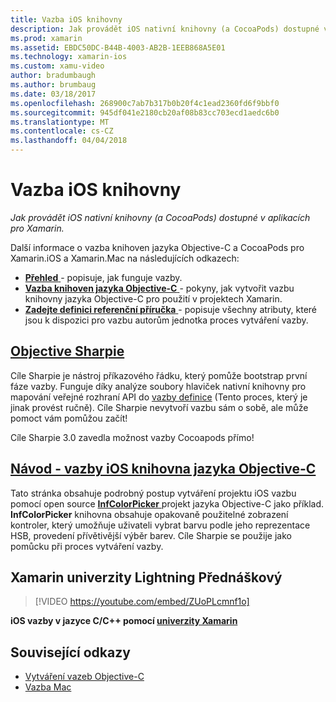 ```yaml
---
title: Vazba iOS knihovny
description: Jak provádět iOS nativní knihovny (a CocoaPods) dostupné v aplikacích pro Xamarin.
ms.prod: xamarin
ms.assetid: EBDC50DC-B44B-4003-AB2B-1EEB868A5E01
ms.technology: xamarin-ios
ms.custom: xamu-video
author: bradumbaugh
ms.author: brumbaug
ms.date: 03/18/2017
ms.openlocfilehash: 268900c7ab7b317b0b20f4c1ead2360fd6f9bbf0
ms.sourcegitcommit: 945df041e2180cb20af08b83cc703ecd1aedc6b0
ms.translationtype: MT
ms.contentlocale: cs-CZ
ms.lasthandoff: 04/04/2018
---
```

# <a name="binding-ios-libraries"></a>Vazba iOS knihovny

_Jak provádět iOS nativní knihovny (a CocoaPods) dostupné v aplikacích pro Xamarin._

Další informace o vazba knihoven jazyka Objective-C a CocoaPods pro Xamarin.iOS a Xamarin.Mac na následujících odkazech:

- [**Přehled** ](~/cross-platform/macios/binding/overview.md) -
  popisuje, jak funguje vazby.
- [**Vazba knihoven jazyka Objective-C** ](~/cross-platform/macios/binding/objective-c-libraries.md) -
  pokyny, jak vytvořit vazbu knihovny jazyka Objective-C pro použití v projektech Xamarin.
- [**Zadejte definici referenční příručka** ](~/cross-platform/macios/binding/binding-types-reference.md) -
  popisuje všechny atributy, které jsou k dispozici pro vazbu autorům jednotka proces vytváření vazby.

## <a name="objective-sharpiecross-platformmaciosbindingobjective-sharpieindexmd"></a>[Objective Sharpie](~/cross-platform/macios/binding/objective-sharpie/index.md)

Cíle Sharpie je nástroj příkazového řádku, který pomůže bootstrap první fáze vazby.
Funguje díky analýze soubory hlaviček nativní knihovny pro mapování veřejné rozhraní API do [vazby definice](~/cross-platform/macios/binding/objective-c-libraries.md) (Tento proces, který je jinak provést ručně). Cíle Sharpie nevytvoří vazbu sám o sobě, ale může pomoct vám pomůžou začít!

Cíle Sharpie 3.0 zavedla možnost vazby Cocoapods přímo!

## <a name="walkthrough---binding-an-ios-objective-c-librarywalkthroughmd"></a>[Návod - vazby iOS knihovna jazyka Objective-C](walkthrough.md)

Tato stránka obsahuje podrobný postup vytváření projektu iOS vazbu pomocí open source [ **InfColorPicker** ](https://github.com/InfinitApps/InfColorPicker) projekt jazyka Objective-C jako příklad. **InfColorPicker** knihovna obsahuje opakovaně použitelné zobrazení kontroler, který umožňuje uživateli vybrat barvu podle jeho reprezentace HSB, provedení přívětivější výběr barev.
Cíle Sharpie se použije jako pomůcku při proces vytváření vazby.

## <a name="xamarin-university-lightning-lecture"></a>Xamarin univerzity Lightning Přednáškový

> [!VIDEO https://youtube.com/embed/ZUoPLcmnf1o]

**iOS vazby v jazyce C/C++ pomocí [univerzity Xamarin](https://university.xamarin.com/)**

## <a name="related-links"></a>Související odkazy

- [Vytváření vazeb Objective-C](~/cross-platform/macios/binding/index.md)
- [Vazba Mac](~/mac/platform/binding.md)
